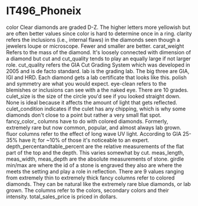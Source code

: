 # IT496_Phoneix
color Clear diamonds are graded D-Z. The higher letters more yellowish but are often better values since color is hard to determine once in a ring.
clarity refers the inclusions (i.e., internal flaws) in the diamonds seen though a jewelers loupe or microscope. Fewer and smaller are better.
carat_weight Refers to the mass of the diamond. It's loosely connected with dimension of a diamond but cut and cut_quality tends to play an equally large if not larger role.
cut_quality refers the GIA Cut Grading System which was developed in 2005 and is de facto standard.
lab is the grading lab. The big three are GIA, IGI and HRD. Each diamond gets a lab certificate that looks like this.
polish and symmetry are what you would expect.
eye-clean refers to the blemishes or inclusions can see with a the naked eye. There are 10 grades.
culet_size is the size of the circle you'd see if you looked straight down. None is ideal because it affects the amount of light that gets reflected.
culet_condition indicates if the culet has any chipping, which is why some diamonds don't close to a point but rather a very small flat spot.
fancy_color_ columns have to do with colored diamonds. Formerly, extremely rare but now common, popular, and almost always lab grown.
fluor columns refer to the effect of long wave UV light. According to GIA 25-35% have it; for ~10% of those it's noticeable to an expert.
depth_percentandtable_percent are the relative measurements of the flat part of the top and the depth. This varies somewhat by cut.
meas_length, meas_width, meas_depth are the absolute measurements of stone.
girdle min/max are where the id of a stone is engraved they also are where the meets the setting and play a role in reflection. There are 9 values ranging from extremely thin to extremely thick
fancy columns refer to colored diamonds. They can be natural like the extremely rare blue diamonds, or lab grown. The columns refer to the colors, secondary colors and their intensity.
total_sales_price is priced in dollars.

